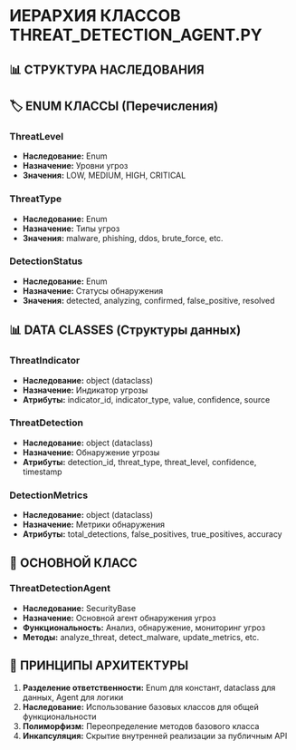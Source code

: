 
# ИЕРАРХИЯ КЛАССОВ THREAT_DETECTION_AGENT.PY

## 📊 СТРУКТУРА НАСЛЕДОВАНИЯ



## 🏷️ ENUM КЛАССЫ (Перечисления)

### ThreatLevel
- **Наследование:** Enum
- **Назначение:** Уровни угроз
- **Значения:** LOW, MEDIUM, HIGH, CRITICAL

### ThreatType  
- **Наследование:** Enum
- **Назначение:** Типы угроз
- **Значения:** malware, phishing, ddos, brute_force, etc.

### DetectionStatus
- **Наследование:** Enum
- **Назначение:** Статусы обнаружения
- **Значения:** detected, analyzing, confirmed, false_positive, resolved

## 📊 DATA CLASSES (Структуры данных)

### ThreatIndicator
- **Наследование:** object (dataclass)
- **Назначение:** Индикатор угрозы
- **Атрибуты:** indicator_id, indicator_type, value, confidence, source

### ThreatDetection
- **Наследование:** object (dataclass)
- **Назначение:** Обнаружение угрозы
- **Атрибуты:** detection_id, threat_type, threat_level, confidence, timestamp

### DetectionMetrics
- **Наследование:** object (dataclass)
- **Назначение:** Метрики обнаружения
- **Атрибуты:** total_detections, false_positives, true_positives, accuracy

## 🤖 ОСНОВНОЙ КЛАСС

### ThreatDetectionAgent
- **Наследование:** SecurityBase
- **Назначение:** Основной агент обнаружения угроз
- **Функциональность:** Анализ, обнаружение, мониторинг угроз
- **Методы:** analyze_threat, detect_malware, update_metrics, etc.

## 🎯 ПРИНЦИПЫ АРХИТЕКТУРЫ

1. **Разделение ответственности:** Enum для констант, dataclass для данных, Agent для логики
2. **Наследование:** Использование базовых классов для общей функциональности
3. **Полиморфизм:** Переопределение методов базового класса
4. **Инкапсуляция:** Скрытие внутренней реализации за публичным API

